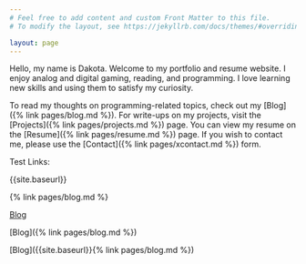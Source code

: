 ```yaml
---
# Feel free to add content and custom Front Matter to this file.
# To modify the layout, see https://jekyllrb.com/docs/themes/#overriding-theme-defaults

layout: page
---
```


Hello, my name is Dakota. Welcome to my portfolio and resume website. I enjoy analog and digital gaming, reading, and programming. I love learning new skills and using them to satisfy my curiosity.


To read my thoughts on programming-related topics, check out my [Blog]({% link pages/blog.md %}). For write-ups on my projects, visit the [Projects]({% link pages/projects.md %}) page. You can view my resume on the [Resume]({% link pages/resume.md %}) page. If you wish to contact me, please use the [Contact]({% link pages/xcontact.md %}) form.


Test Links:

{{site.baseurl}}

{% link pages/blog.md %}

[Blog](/blog)

[Blog]({% link pages/blog.md %})

[Blog]({{site.baseurl}}{% link pages/blog.md %})
